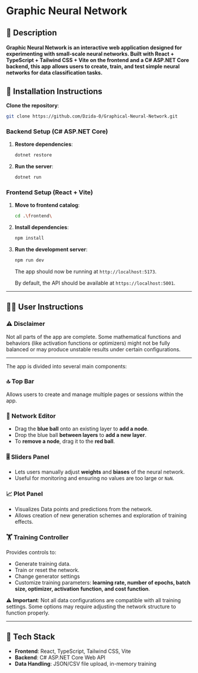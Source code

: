 ﻿# Graphic Neural Network

## 🧠 Description

<h4>
Graphic Neural Network is an interactive web application designed for experimenting with small-scale neural networks. Built with React + TypeScript + Tailwind CSS + Vite on the frontend and a C# ASP.NET Core backend, this app allows users to create, train, and test simple neural networks for data classification tasks.


## 🚀 Installation Instructions
 **Clone the repository**:
   ```bash
   git clone https://github.com/Dzida-0/Graphical-Neural-Network.git
   ```

   ### Backend Setup (C# ASP.NET Core)

1. **Restore dependencies**:
   ```bash
   dotnet restore
   ```

2. **Run the server**:
   ```bash
   dotnet run
   ```

### Frontend Setup (React + Vite)

1. **Move to frontend catalog**:
   ```bash
   cd .\frontend\
   ```

2. **Install dependencies**:
   ```bash
   npm install
   ```

3. **Run the development server**:
   ```bash
   npm run dev
   ```

   The app should now be running at `http://localhost:5173`.

   By default, the API should be available at `https://localhost:5001`.

---

## 🧑‍💻 User Instructions

### ⚠️ Disclaimer
Not all parts of the app are complete. Some mathematical functions and behaviors (like activation functions or optimizers) might not be fully balanced or may produce unstable results under certain configurations.

---

The app is divided into several main components:

### 🔝 Top Bar
Allows users to create and manage multiple pages or sessions within the app.

### 🧠 Network Editor
- Drag the **blue ball** onto an existing layer to **add a node**.
- Drop the blue ball **between layers** to **add a new layer**.
- To **remove a node**, drag it to the **red ball**.

### 🎚️ Sliders Panel
- Lets users manually adjust **weights** and **biases** of the neural network.
- Useful for monitoring and ensuring no values are too large or `NaN`.

### 📈 Plot Panel
- Visualizes Data points and predictions from the network.
- Allows creation of new generation schemes and exploration of training effects.

### 🏋️ Training Controller
Provides controls to:
- Generate training data.
- Train or reset the network.
- Change generator settings
- Customize training parameters: **learning rate, number of epochs, batch size, optimizer, activation function, and cost function**.

⚠️ **Important**: Not all data configurations are compatible with all training settings. Some options may require adjusting the network structure to function properly.

---





## 🔧 Tech Stack

- **Frontend**: React, TypeScript, Tailwind CSS, Vite
- **Backend**: C# ASP.NET Core Web API
- **Data Handling**: JSON/CSV file upload, in-memory training
